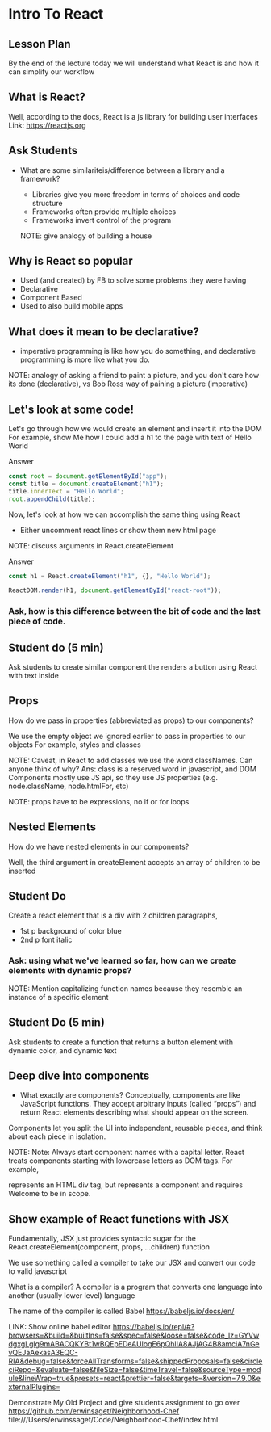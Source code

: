 # Intro To React

## Lesson Plan

By the end of the lecture today we will understand what React is and how it can simplify our workflow

## What is React?

Well, according to the docs, React is a js library for building user interfaces
Link: https://reactjs.org

## Ask Students

- What are some similariteis/difference between a library and a framework?

  - Libraries give you more freedom in terms of choices and code structure
  - Frameworks often provide multiple choices
  - Frameworks invert control of the program

  NOTE: give analogy of building a house

## Why is React so popular

- Used (and created) by FB to solve some problems they were having
- Declarative
- Component Based
- Used to also build mobile apps

## What does it mean to be declarative?

- imperative programming is like how you do something, and declarative programming is more like what you do.

NOTE: analogy of asking a friend to paint a picture, and you don't care
how its done (declarative), vs Bob Ross way of paining a picture (imperative)

## Let's look at some code!

Let's go through how we would create an element and insert it into the DOM
For example, show Me how I could add a h1 to the page with text of Hello World

Answer

```js
const root = document.getElementById("app");
const title = document.createElement("h1");
title.innerText = "Hello World";
root.appendChild(title);
```

Now, let's look at how we can accomplish the same thing using React

- Either uncomment react lines or show them new html page

NOTE: discuss arguments in React.createElement

Answer

```js
const h1 = React.createElement("h1", {}, "Hello World");

ReactDOM.render(h1, document.getElementById("react-root"));
```

### Ask, how is this difference between the bit of code and the last piece of code.

## Student do (5 min)

Ask students to create similar component the renders a button using React with text inside

## Props

How do we pass in properties (abbreviated as props) to our components?

We use the empty object we ignored earlier to pass in properties to our objects
For example, styles and classes

NOTE: Caveat, in React to add classes we use the word classNames. Can anyone think of why?
Ans: class is a reserved word in javascript, and DOM Components mostly use JS api, so they
use JS properties (e.g. node.className, node.htmlFor, etc)

NOTE: props have to be expressions, no if or for loops

## Nested Elements

How do we have nested elements in our components?

Well, the third argument in createElement accepts an array of children to be inserted

## Student Do

Create a react element that is a div with 2 children paragraphs,

- 1st p background of color blue
- 2nd p font italic

### Ask: using what we've learned so far, how can we create elements with dynamic props?

NOTE: Mention capitalizing function names because they resemble an instance of a specific element

## Student Do (5 min)

Ask students to create a function that returns a button element with dynamic color, and dynamic text

## Deep dive into components

- What exactly are components?
  Conceptually, components are like JavaScript functions. They accept arbitrary inputs (called “props”) and return React elements describing what should appear on the screen.

Components let you split the UI into independent, reusable pieces, and think about each piece in isolation.

NOTE: Note: Always start component names with a capital letter.
React treats components starting with lowercase letters as DOM tags. For example, <div /> represents an HTML div tag, but <Welcome /> represents a component and requires Welcome to be in scope.

## Show example of React functions with JSX

Fundamentally, JSX just provides syntactic sugar for the React.createElement(component, props, ...children) function

We use something called a compiler to take our JSX and convert our code to valid javascript

What is a compiler? A compiler is a program that converts one language into another (usually lower level) language

The name of the compiler is called Babel https://babeljs.io/docs/en/

LINK: Show online babel editor https://babeljs.io/repl/#?browsers=&build=&builtIns=false&spec=false&loose=false&code_lz=GYVwdgxgLglg9mABACQKYBt1wBQEpEDeAUIogE6pQhlIA8AJjAG4B8amciA7nGevQEJaAekasA3EQC-RIA&debug=false&forceAllTransforms=false&shippedProposals=false&circleciRepo=&evaluate=false&fileSize=false&timeTravel=false&sourceType=module&lineWrap=true&presets=react&prettier=false&targets=&version=7.9.0&externalPlugins=

Demonstrate My Old Project and give students assignment to go over
https://github.com/erwinsaget/Neighborhood-Chef
file:///Users/erwinssaget/Code/Neighborhood-Chef/index.html
